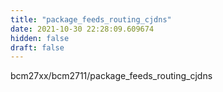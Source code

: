 ```yaml
---
title: "package_feeds_routing_cjdns"
date: 2021-10-30 22:28:09.609674
hidden: false
draft: false
---
```


bcm27xx/bcm2711/package_feeds_routing_cjdns

